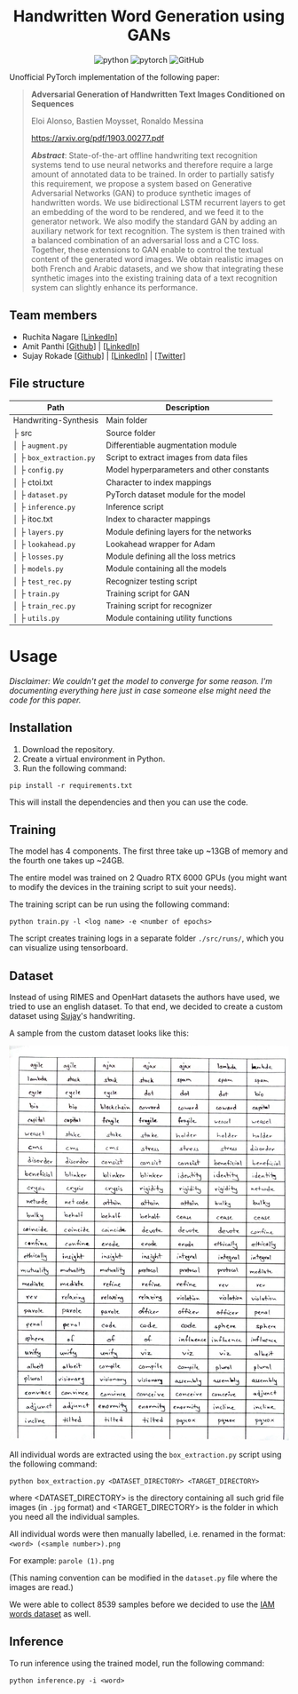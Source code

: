 <h1 align="center">Handwritten Word Generation using GANs</h1>

<div align="center">
    <img alt="python" src="https://img.shields.io/badge/Python-3.8.8-blue">
    <img alt="pytorch" src="https://img.shields.io/badge/PyTorch-1.7.1-orange">
    <img alt="GitHub" src="https://img.shields.io/github/license/fractal2k/Handwriting-Synthesis">
</div>

Unofficial PyTorch implementation of the following paper:

<blockquote>
<strong>Adversarial Generation of Handwritten Text Images Conditioned on Sequences</strong>

Eloi Alonso, Bastien Moysset, Ronaldo Messina

<a>https://arxiv.org/pdf/1903.00277.pdf</a>

<p><strong><em>Abstract</em></strong>: State-of-the-art offline handwriting text recognition systems tend to use neural networks and therefore require a large amount of annotated data to be trained. In order to partially satisfy this requirement, we propose a system based on Generative Adversarial Networks (GAN) to produce synthetic images of handwritten words. We use bidirectional LSTM recurrent layers to get an embedding of the word to be rendered, and we feed it to the generator network. We also modify the standard GAN by adding an auxiliary network for text recognition. The system is then trained with a balanced combination of an adversarial loss and a CTC loss. Together, these extensions to GAN enable to control the textual content of the generated word images. We obtain realistic images on both French and Arabic datasets, and we show that integrating these synthetic images into the existing training data of a text recognition system can slightly enhance its performance.</p>
</blockquote>

## Team members

- Ruchita Nagare [[LinkedIn]](https://www.linkedin.com/in/ruchita-nagare/)
- Amit Panthi [[Github]](https://github.com/amitpanthi) | [[LinkedIn]](https://www.linkedin.com/in/amit-panthi/)
- Sujay Rokade [[Github]](https://github.com/fractal2k) | [[LinkedIn]](https://www.linkedin.com/in/sujay-rokade/) | [[Twitter]](https://twitter.com/sujay_rokade)

## File structure

Path | Description
-----|------------
Handwriting-Synthesis| Main folder
├ src | Source folder
│ ├ `augment.py` | Differentiable augmentation module
│ ├ `box_extraction.py` | Script to extract images from data files
│ ├ `config.py` | Model hyperparameters and other constants
│ ├ ctoi.txt | Character to index mappings
│ ├ `dataset.py` | PyTorch dataset module for the model
│ ├ `inference.py` | Inference script
│ ├ itoc.txt | Index to character mappings
│ ├ `layers.py` | Module defining layers for the networks
│ ├ `lookahead.py` | Lookahead wrapper for Adam
│ ├ `losses.py` | Module defining all the loss metrics
│ ├ `models.py` | Module containing all the models
│ ├ `test_rec.py` | Recognizer testing script
│ ├ `train.py` | Training script for GAN
│ ├ `train_rec.py` | Training script for recognizer
│ ├ `utils.py` | Module containing utility functions

# Usage

*Disclaimer: We couldn't get the model to converge for some reason. I'm documenting everything here just in case someone else might need the code for this paper.*

## Installation

1. Download the repository.
2. Create a virtual environment in Python.
3. Run the following command:
```
pip install -r requirements.txt
```
This will install the dependencies and then you can use the code.

## Training

The model has 4 components. The first three take up ~13GB of memory and the fourth one takes up ~24GB.

The entire model was trained on 2 Quadro RTX 6000 GPUs (you might want to modify the devices in the training script to suit your needs).

The training script can be run using the following command:
```
python train.py -l <log name> -e <number of epochs>
```

The script creates training logs in a separate folder  `./src/runs/`, which you can visualize using tensorboard.

## Dataset

Instead of using RIMES and OpenHart datasets the authors have used, we tried to use an english dataset. To that end, we decided to create a custom dataset using [Sujay](https://github.com/fractal2k)'s handwriting.

A sample from the custom dataset looks like this:

![Dataset Grid](./readme_images/dataset_sample.jpg)

All individual words are extracted using the `box_extraction.py` script using the following command:
```
python box_extraction.py <DATASET_DIRECTORY> <TARGET_DIRECTORY>
```

where <DATASET_DIRECTORY> is the directory containing all such grid file images (in `.jpg` format) and <TARGET_DIRECTORY> is the folder in which you need all the individual samples.

All individual words were then manually labelled, i.e. renamed in the format: `<word> (<sample number>).png`

For example: `parole (1).png`

(This naming convention can be modified in the `dataset.py` file where the images are read.)

We were able to collect 8539 samples before we decided to use the [IAM words dataset](https://fki.tic.heia-fr.ch/databases/iam-handwriting-database) as well.

## Inference

To run inference using the trained model, run the following command:
```
python inference.py -i <word>
```